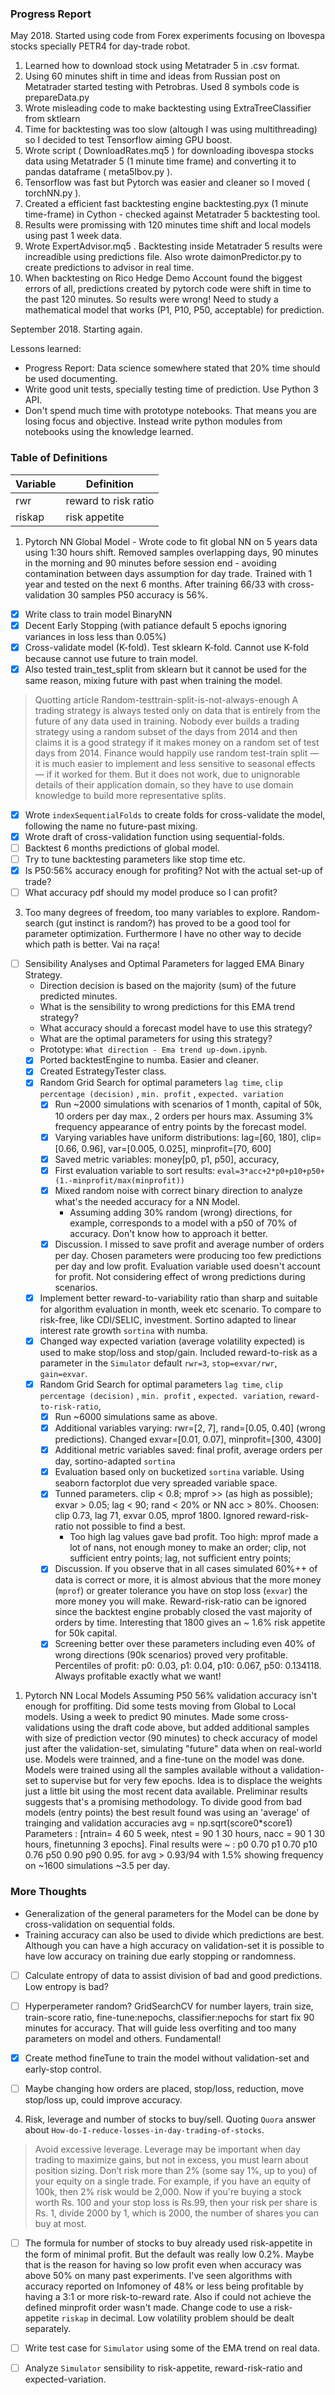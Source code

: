 
### Progress Report

May 2018. Started using code from Forex experiments focusing on Ibovespa stocks specially PETR4 for day-trade robot.
1. Learned how to download stock using Metatrader 5 in .csv format.  
2. Using 60 minutes shift in time and ideas from Russian post on Metatrader started testing with Petrobras. Used 8 symbols code is prepareData.py  
3. Wrote misleading code to make backtesting using ExtraTreeClassifier from sktlearn
4. Time for backtesting was too slow (altough I was using multithreading) so I decided to test Tensorflow aiming GPU boost.
5. Wrote script ( DownloadRates.mq5 ) for downloading ibovespa stocks data using Metatrader 5 (1 minute time frame) and converting it to pandas dataframe ( meta5Ibov.py ).
6. Tensorflow was fast but Pytorch was easier and cleaner so I moved ( torchNN.py ).
7. Created a efficient fast backtesting engine backtesting.pyx (1 minute time-frame) in Cython - checked against Metatrader 5 backtesting tool.
8. Results were promissing with 120 minutes time shift and local models using past 1 week data.
9. Wrote ExpertAdvisor.mq5 . Backtesting inside Metatrader 5 results were increadible using predictions file. Also wrote daimonPredictor.py to create predictions to advisor in real time.
10. When backtesting on Rico Hedge Demo Account found the biggest errors of all, predictions created by pytorch code were shift in time to the past 120 minutes. So results were wrong! Need to study a mathematical model that works (P1, P10, P50, acceptable) for prediction.

September 2018. Starting again.

Lessons learned:
- Progress Report: Data science somewhere stated that 20% time should be used documenting.
- Write good unit tests, specially testing time of prediction. Use Python 3 API.
- Don't spend much time with prototype notebooks. That means you are losing focus and objective. Instead write python modules from notebooks using the knowledge learned.

### Table of Definitions

| Variable    |     Definition             |
| ----------- | -------------------------- |
| rwr         | reward to risk ratio       |
| riskap      | risk appetite              |

1. Pytorch NN Global Model - Wrote code to fit global NN on 5 years data using 1:30 hours shift. Removed samples overlapping days, 90 minutes in the morning and 90 minutes before session end - avoiding contamination between days assumption for day trade. Trained with 1 year and tested on the next 6 months. After training 66/33 with cross-validation 30 samples P50 accuracy is 56%.

- [x] Write class to train model BinaryNN  
- [x] Decent Early Stopping (with patiance default 5 epochs ignoring variances in loss less than 0.05%)  
- [x] Cross-validate model (K-fold). Test sklearn K-fold. Cannot use K-fold because cannot use future to train model.  
- [x] Also tested train_test_split from sklearn but it cannot be used for the same reason, mixing future with past when training the model.  

> Quotting article Random-testtrain-split-is-not-always-enough A trading strategy is always tested only on data that is entirely from the future of any data used in training. Nobody ever builds a trading strategy using a random subset of the days from 2014 and then claims it is a good strategy if it makes money on a random set of test days from 2014. Finance would happily use random test-train split — it is much easier to implement and less sensitive to seasonal effects — if it worked for them. But it does not work, due to unignorable details of their application domain, so they have to use domain knowledge to build more representative splits.  

- [x] Wrote `indexSequentialFolds` to create folds for cross-validate the model, following the name no future-past mixing.  
- [x] Wrote draft of cross-validation function using sequential-folds.  
- [ ] Backtest 6 months predictions of global model.  
- [ ] Try to tune backtesting parameters like stop time etc.   
- [x] Is P50:56% accuracy enough for profiting? Not with the actual set-up of trade?
- [ ] What accuracy pdf should my model produce so I can profit?  

3. Too many degrees of freedom, too many variables to explore. Random-search (gut instinct is random?) has proved to be a good tool for parameter optimization. Furthermore I have no other way to decide which path is better. Vai na raça!  
- [ ] Sensibility Analyses and Optimal Parameters for lagged EMA Binary Strategy.
    - Direction decision is based on the majority (sum) of the future predicted minutes.  
    - What is the sensibility to wrong predictions for this EMA trend strategy?  
    - What accuracy should a forecast model have to use this strategy?  
    - What are the optimal parameters for using this strategy?  
    - Prototype:  `What direction - Ema trend up-down.ipynb`.  
  - [x] Ported backtestEngine to numba. Easier and cleaner.
  - [x] Created EstrategyTester class.  
  - [x] Random Grid Search for optimal parameters  `lag time`, `clip percentage (decision)` , `min. profit` , `expected. variation`
      - [x] Run ~2000 simulations with scenarios of 1 month, capital of 50k, 10 orders per day max., 2 orders per hours max. Assuming 3% frequency appearance of entry points by the forecast model.
      - [x] Varying variables have uniform distributions: lag=[60, 180], clip=[0.66, 0.96], var=[0.005, 0.025], minprofit=[70, 600]  
      - [x] Saved metric variables: money[p0, p1, p50], accuracy,
      - [x] First evaluation variable to sort results: `eval=3*acc+2*p0+p10+p50+(1.-minprofit/max(minprofit))`  
      - [x] Mixed random noise with correct binary direction to analyze what's the needed accuracy for a NN Model.
          - Assuming adding 30% random (wrong) directions, for example, corresponds to a model with a p50 of 70% of accuracy. Don't know how to approach it better.        
      - [x] Discussion. I missed to save profit and average number of orders per day. Chosen parameters were producing too few predictions per day and low profit. Evaluation variable used doesn't account for profit. Not considering effect of wrong predictions during scenarios.
  - [x] Implement better reward-to-variability ratio than sharp and suitable for algorithm evaluation in month, week etc scenario. To compare to risk-free, like CDI/SELIC, investment. Sortino adapted to linear interest rate growth `sortina` with numba.
  - [x] Changed way expected variation (average volatility expected) is used to make stop/loss and stop/gain. Included reward-to-risk as a parameter in the `Simulator` default `rwr=3`, `stop=exvar/rwr`, `gain=exvar`.
  - [x] Random Grid Search for optimal parameters `lag time`, `clip percentage (decision)` , `min. profit` , `expected. variation`, `reward-to-risk-ratio`,
      - [x] Run ~6000 simulations same as above.
      - [x] Additional variables varying: rwr=[2, 7], rand=[0.05, 0.40] (wrong predictions). Changed exvar=[0.01, 0.07], minprofit=[300, 4300]  
      - [x] Additional metric variables saved: final profit, average orders per day, sortino-adapted `sortina`
      - [x] Evaluation based only on bucketized `sortina` variable. Using seaborn factorplot due very spreaded variable space.
      - [x] Tunned parameters. clip < 0.8; mprof >> (as high as possible); exvar > 0.05; lag < 90; rand < 20% or NN acc > 80%. Choosen: clip 0.73, lag 71, exvar 0.05, mprof 1800. Ignored reward-risk-ratio not possible to find a best.
          - Too high lag values gave bad profit. Too high: mprof made a lot of nans, not enough money to make an order; clip, not sufficient entry points; lag, not sufficient entry points;
      - [x] Discussion. If you observe that in all cases simulated 60%++ of data is correct or more, it is almost abvious that the more money (`mprof`) or greater tolerance you have on stop loss (`exvar`) the more money you will make. Reward-risk-ratio can be ignored since the backtest engine probably closed the vast majority of orders by time. Interesting that 1800 gives an ~ 1.6% risk appetite for 50k capital.
      - [x] Screening better over these parameters including even 40% of wrong directions (90k scenarios) proved very profitable. Percentiles of profit: p0: 0.03, p1: 0.04, p10: 0.067, p50: 0.134118. Always profitable exactly what we want!

1.  Pytorch NN Local Models Assuming P50 56% validation accuracy isn't enough for proffiting. Did some tests moving from Global to Local models. Using a week to predict 90 minutes. Made some cross-validations using the draft code above, but added additional samples with size of prediction vector (90 minutes) to check accuracy of model just after the validation-set, simulating "future" data when on real-world use. Models were trainned, and a fine-tune on the model was done. Models were trained using all the samples available without a validation-set to supervise but for very few epochs. Idea is to displace the weights just a little bit using the most recent data available. Preliminar results suggests that's a promising methodology. To divide good from bad models (entry points) the best result found was using an 'average' of trainging and validation accuracies avg = np.sqrt(score0*score1) Parameters : [ntrain= 4 60 5 week, ntest = 90 1 30 hours, nacc = 90 1 30 hours, finetunning 3 epochs]. Final results were ~ : p0 0.70 p1 0.70 p10 0.76 p50 0.90 p90 0.95. for avg > 0.93/94 with 1.5% showing frequency on ~1600 simulations ~3.5 per day.  

### More Thoughts  

- Generalization of the general parameters for the Model can be done by cross-validation on sequential folds.  
- Training accuracy can also be used to divide which predictions are best. Although you can have a high accuracy on validation-set it is possible to have low accuracy on training due early stopping or randomness.  
- [ ] Calculate entropy of data to assist division of bad and good predictions. Low entropy is bad?
- [ ] Hyperperameter random? GridSearchCV for number layers, train size, train-score ratio, fine-tune:nepochs, classifier:nepochs for start fix 90 minutes for accuracy. That will guide less overfiting and too many parameters on model and others. Fundamental!  
- [x] Create method fineTune to train the model without validation-set and early-stop control.  
- [ ] Maybe changing how orders are placed, stop/loss, reduction, move stop/loss up, could improve accuracy.


4. Risk, leverage and number of stocks to buy/sell. Quoting `Quora` answer about `How-do-I-reduce-losses-in-day-trading-of-stocks`.
> Avoid excessive leverage. Leverage may be important when day trading to maximize gains, but not in excess, you must learn about position sizing. Don’t risk more than 2% (some say 1%, up to you) of your equity on a single trade. For example, if you have an equity of 100k, then 2% risk would be 2,000. Now if you're buying a stock worth Rs. 100 and your stop loss is Rs.99, then your risk per share is Rs. 1, divide 2000 by 1, which is 2000, the number of shares you can buy at most.

-[ ] The formula for number of stocks to buy already used risk-appetite in the form of minimal profit. But the default was really low 0.2%. Maybe that is the reason for having so low profit even when accuracy was above 50% on many past experiments. I've seen algorithms with accuracy reported on Infomoney of 48% or less being profitable by having a 3:1 or more risk-to-reward rate. Also if could not achieve the defined minprofit order wasn't made. Change code to use a risk-appetite `riskap` in decimal. Low volatility problem should be dealt separately.

- [ ] Write test case for `Simulator` using some of the EMA trend on real data.
- [ ] Analyze `Simulator` sensibility to risk-appetite, reward-risk-ratio and expected-variation.

